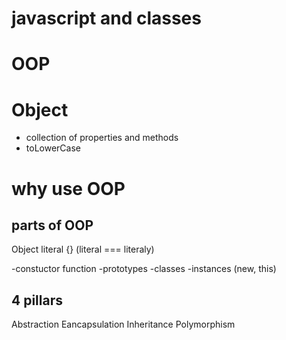 # javascript and classes

# OOP

# Object
- collection of properties and methods
- toLowerCase

# why use OOP

## parts of OOP
Object literal {} (literal === literaly)

-constuctor function
-prototypes
-classes
-instances (new, this)

## 4 pillars
Abstraction
Eancapsulation
Inheritance
Polymorphism

